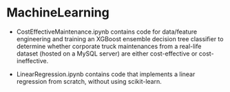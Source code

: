 # MachineLearning

- CostEffectiveMaintenance.ipynb contains code for data/feature engineering and training an XGBoost ensemble decision tree classifier to determine whether corporate truck maintenances from a real-life dataset (hosted on a MySQL server) are either cost-effective or cost-ineffective.

- LinearRegression.ipynb contains code that implements a linear regression from scratch, without using scikit-learn.
